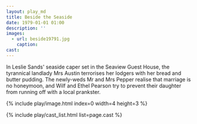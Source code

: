 ```yaml
---
layout: play_md
title: Beside the Seaside
date: 1979-01-01 01:00
description: ''
images:
  - url: beside19791.jpg
    caption: 
cast:
---
```


In Leslie Sands' seaside caper set in the Seaview Guest House, the tyrannical landlady Mrs Austin terrorises her lodgers with her bread and butter pudding. The newly-weds Mr and Mrs Pepper realise that marriage is no honeymoon, and Wilf and Ethel Pearson try to prevent their daughter from running off with a local prankster.

{% include play/image.html index=0 width=4 height=3 %}

{% include play/cast_list.html list=page.cast %}
